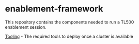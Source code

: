 # enablement-framework

This repository contains the components needed to run a TL500 enablement session.

[Tooling](https://github.com/rht-labs/enablement-framework/tree/main/tooling) - The required tools to deploy once a cluster is available
